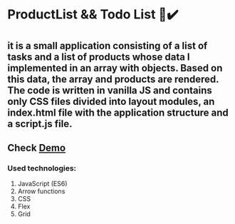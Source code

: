 # ProductList && Todo List 🛒✔️

## it is a small application consisting of a list of tasks and a list of products whose data I implemented in an array with objects. Based on this data, the array and products are rendered. The code is written in vanilla JS and contains only CSS files divided into layout modules, an index.html file with the application structure and a script.js file.

## Check **[Demo](https://konradbauer.github.io/Product-List/)**

### Used technologies:
<ol>
<li>JavaScript (ES6)</li>
<li>Arrow functions</li>
<li>CSS</li>
  <li>Flex</li>
  <li>Grid</li>
</ol>


